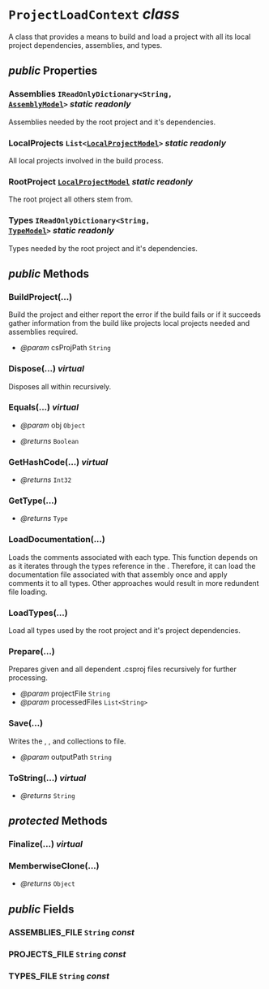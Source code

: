 # <code><span title="A class that provides a means to build and load a project with all its local project dependencies, assemblies, and types.">ProjectLoadContext</span></code> *class*

A class that provides a means to build and load a project with all its local project dependencies, assemblies, and types.

## *public* Properties

### Assemblies <code><span title="A class that provides a means to build and load a project with all its local project dependencies, assemblies, and types.">IReadOnlyDictionary</span><<span title="Represents text as a sequence of UTF-16 code units.">String</span>, <a href="..\Models\AssemblyModel.md">AssemblyModel</a>></code> *static* *readonly*

Assemblies needed by the root project and it's dependencies.

### LocalProjects <code><span title="A class that provides a means to build and load a project with all its local project dependencies, assemblies, and types.">List</span><<a href="..\Models\LocalProjectModel.md">LocalProjectModel</a>></code> *static* *readonly*

All local projects involved in the build process.

### RootProject <code><a href="..\Models\LocalProjectModel.md">LocalProjectModel</a></code> *static* *readonly*

The root project all others stem from.

### Types <code><span title="A class that provides a means to build and load a project with all its local project dependencies, assemblies, and types.">IReadOnlyDictionary</span><<span title="Represents text as a sequence of UTF-16 code units.">String</span>, <a href="..\Models\Language\TypeModel.md">TypeModel</a>></code> *static* *readonly*

Types needed by the root project and it's dependencies.



## *public* Methods

### BuildProject(...)

Build the project and either report the error if the build fails or if it succeeds gather information
from the build like projects local projects needed and assemblies required.

- *@param* csProjPath <code><span title="A class that provides a means to build and load a project with all its local project dependencies, assemblies, and types.">String</span></code>



### Dispose(...) *virtual*

Disposes all <see cref="T:DotDocs.Core.Models.LocalProjectModel" /> within <see cref="F:DotDocs.Core.Loader.ProjectLoadContext.rootProject" /> recursively.



### Equals(...) *virtual*



- *@param* obj <code><span title="A class that provides a means to build and load a project with all its local project dependencies, assemblies, and types.">Object</span></code>

- *@returns* <code><span title="A class that provides a means to build and load a project with all its local project dependencies, assemblies, and types.">Boolean</span></code>

### GetHashCode(...) *virtual*



- *@returns* <code><span title="A class that provides a means to build and load a project with all its local project dependencies, assemblies, and types.">Int32</span></code>

### GetType(...)



- *@returns* <code><span title="A class that provides a means to build and load a project with all its local project dependencies, assemblies, and types.">Type</span></code>

### LoadDocumentation(...)

Loads the comments associated with each type. This function depends on <see cref="P:DotDocs.Core.Loader.ProjectLoadContext.Assemblies" />
as it iterates through the types reference in the <see cref="P:DotDocs.Core.Models.AssemblyModel.Types" />. Therefore, it can load
the documentation file associated with that assembly once and apply comments it to all types. Other approaches
would result in more redundent file loading.



### LoadTypes(...)

Load all types used by the root project and it's project dependencies.



### Prepare(...)

Prepares given and all dependent .csproj files recursively for further processing.

- *@param* projectFile <code><span title="A class that provides a means to build and load a project with all its local project dependencies, assemblies, and types.">String</span></code>
- *@param* processedFiles <code><span title="A class that provides a means to build and load a project with all its local project dependencies, assemblies, and types.">List</span><<span title="Represents text as a sequence of UTF-16 code units.">String</span>></code>



### Save(...)

Writes the <see cref="P:DotDocs.Core.Loader.ProjectLoadContext.Assemblies" />, <see cref="P:DotDocs.Core.Loader.ProjectLoadContext.LocalProjects" />, and <see cref="P:DotDocs.Core.Loader.ProjectLoadContext.Types" /> collections to file.

- *@param* outputPath <code><span title="A class that provides a means to build and load a project with all its local project dependencies, assemblies, and types.">String</span></code>



### ToString(...) *virtual*



- *@returns* <code><span title="A class that provides a means to build and load a project with all its local project dependencies, assemblies, and types.">String</span></code>

## *protected* Methods

### Finalize(...) *virtual*





### MemberwiseClone(...)



- *@returns* <code><span title="A class that provides a means to build and load a project with all its local project dependencies, assemblies, and types.">Object</span></code>

## *public* Fields

### ASSEMBLIES_FILE <code><span title="A class that provides a means to build and load a project with all its local project dependencies, assemblies, and types.">String</span></code> *const*



### PROJECTS_FILE <code><span title="A class that provides a means to build and load a project with all its local project dependencies, assemblies, and types.">String</span></code> *const*



### TYPES_FILE <code><span title="A class that provides a means to build and load a project with all its local project dependencies, assemblies, and types.">String</span></code> *const*

